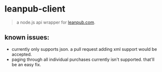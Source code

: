 # leanpub-client
> a node.js api wrapper for [leanpub.com](http://leanpub.com).

## known issues:
- currently only supports json. a pull request adding xml support would be accepted.
- paging through all individual purchases currently isn't supported. that'll be an easy fix.